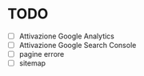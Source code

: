 # TODO

- [ ] Attivazione Google Analytics
- [ ] Attivazione Google Search Console
- [ ] pagine errore
- [ ] sitemap

